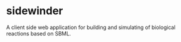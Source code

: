 # sidewinder
A client side web application for building and simulating of biological reactions based on SBML.
